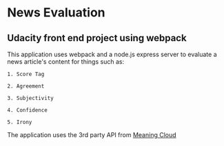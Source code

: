 # News Evaluation
## Udacity front end project using webpack
This application uses webpack and a node.js express server 
to evaluate a news article's content for things such as:

    1. Score Tag

    2. Agreement

    3. Subjectivity

    4. Confidence

    5. Irony

The application uses the 3rd party API from [Meaning Cloud](http://meaningcloud.com)


